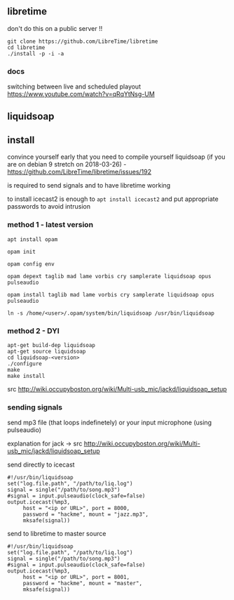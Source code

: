 ## libretime

don't do this on a public server !!

```
git clone https://github.com/LibreTime/libretime
cd libretime
./install -p -i -a
```

### docs

switching between live and scheduled playout https://www.youtube.com/watch?v=qRqYtNsg-UM

## liquidsoap

## install

convince yourself early that you need to compile yourself liquidsoap (if you are on debian 9 stretch on 2018-03-26) - https://github.com/LibreTime/libretime/issues/192

is required to send signals and to have libretime working

to install icecast2 is enough to `apt install icecast2` and put appropriate passwords to avoid intrusion

### method 1 - latest version

```
apt install opam

opam init

opam config env

opam depext taglib mad lame vorbis cry samplerate liquidsoap opus pulseaudio

opam install taglib mad lame vorbis cry samplerate liquidsoap opus pulseaudio

ln -s /home/<user>/.opam/system/bin/liquidsoap /usr/bin/liquidsoap
```

### method 2 - DYI

```
apt-get build-dep liquidsoap
apt-get source liquidsoap
cd liquidsoap-<version>
./configure
make
make install
```

src http://wiki.occupyboston.org/wiki/Multi-usb_mic/jackd/liquidsoap_setup

### sending signals

send mp3 file (that loops indefinetely) or your input microphone (using pulseaudio)

explanation for jack -> src http://wiki.occupyboston.org/wiki/Multi-usb_mic/jackd/liquidsoap_setup

send directly to icecast 

```liquidsoap
#!/usr/bin/liquidsoap
set("log.file.path", "/path/to/liq.log")
signal = single("/path/to/song.mp3")
#signal = input.pulseaudio(clock_safe=false)
output.icecast(%mp3,
     host = "<ip or URL>", port = 8000,
     password = "hackme", mount = "jazz.mp3",
     mksafe(signal))
```

send to libretime to master source

```liquidsoap
#!/usr/bin/liquidsoap
set("log.file.path", "/path/to/liq.log")
signal = single("/path/to/song.mp3")
#signal = input.pulseaudio(clock_safe=false)
output.icecast(%mp3,
     host = "<ip or URL>", port = 8001,
     password = "hackme", mount = "master",
     mksafe(signal))
```
